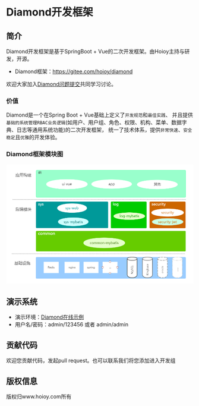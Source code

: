 # Diamond开发框架

## 简介

Diamond开发框架是基于SpringBoot + Vue的二次开发框架。由Hoioy主持与研发，开源。
- Diamond框架：https://gitee.com/hoioy/diamond

欢迎大家加入[Diamond问题提交](https://gitee.com/hoioy/diamond/issues)共同学习讨论。

### 价值
Diamond是一个在Spring Boot + Vue基础上定义了`开发规范`和`最佳实践`、
并且提供`基础的系统管理RBAC业务逻辑`(如用户、用户组、角色、权限、机构、菜单、数据字典、日志等通用系统功能)的二次开发框架，
统一了技术体系，提供`非常快速`、`安全稳定`且`优雅`的开发体验。

### Diamond框架模块图

![](./2.系统架构/image/模块图.png) 

## 演示系统
* 演示环境：[Diamond在线示例](http://diamond.hoioy.com/) 
* 用户名/密码：admin/123456 或者 admin/admin


## 贡献代码

欢迎您贡献代码，发起pull request。也可以联系我们将您添加进入开发组

## 版权信息
版权归www.hoioy.com所有